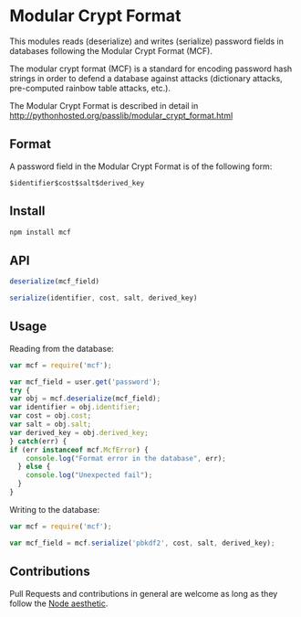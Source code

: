 Modular Crypt Format
====================

This modules reads (deserialize) and writes (serialize) password fields in
databases following the Modular Crypt Format (MCF).

The modular crypt format (MCF) is a standard for encoding password hash strings
in order to defend a database against attacks (dictionary attacks, pre-computed
rainbow table attacks, etc.).

The Modular Crypt Format is described in detail in
http://pythonhosted.org/passlib/modular_crypt_format.html

Format
------

A password field in the Modular Crypt Format is of the following form:

    $identifier$cost$salt$derived_key

Install
-------

```bash
npm install mcf
```

API
---

```js
deserialize(mcf_field)
```

```js
serialize(identifier, cost, salt, derived_key)
```

Usage
-----

Reading from the database:

```js
var mcf = require('mcf');

var mcf_field = user.get('password');
try {
var obj = mcf.deserialize(mcf_field);
var identifier = obj.identifier;
var cost = obj.cost;
var salt = obj.salt;
var derived_key = obj.derived_key;
} catch(err) {
if (err instanceof mcf.McfError) {
    console.log("Format error in the database", err);
  } else {
    console.log("Unexpected fail");
  }
}
```

Writing to the database:

```js
var mcf = require('mcf');

var mcf_field = mcf.serialize('pbkdf2', cost, salt, derived_key);
```

Contributions
-------------

Pull Requests and contributions in general are welcome as long as they follow
the [Node aesthetic].

[Node aesthetic]: http://substack.net/node_aesthetic
